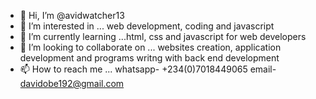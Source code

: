 - 👋 Hi, I’m @avidwatcher13
- 👀 I’m interested in ... web development, coding and javascript
- 🌱 I’m currently learning ...html, css and javascript for web developers
- 💞️ I’m looking to collaborate on ... websites creation, application development and programs writng with back end development
- 📫 How to reach me ... whatsapp- +234(0)7018449065 email- davidobe192@gmail.com

<!---
avidwatcher13/avidwatcher13 is a ✨ special ✨ repository because its `README.md` (this file) appears on your GitHub profile.
You can click the Preview link to take a look at your changes.
--->
